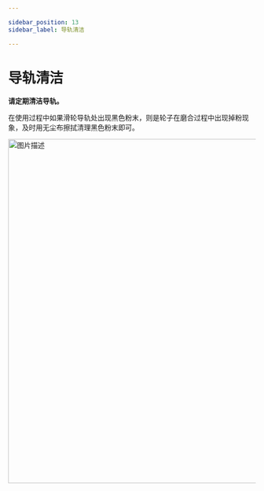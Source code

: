 ```yaml
---

sidebar_position: 13
sidebar_label: 导轨清洁

---
```

# 导轨清洁

**请定期清洁导轨。**

在使用过程中如果滑轮导轨处出现黑色粉末，则是轮子在磨合过程中出现掉粉现象，及时用无尘布擦拭清理黑色粉末即可。

<img src="http://wiki-toocaa.oss-cn-hongkong.aliyuncs.com/%E5%AF%BC%E8%BD%A8%E6%B8%85%E6%B4%81.jpg" alt="图片描述" width="700" />

